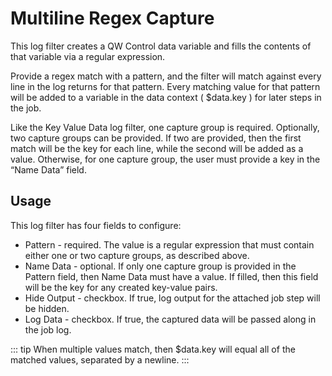 # Multiline Regex Capture

This log filter creates a QW Control data variable and fills the contents of that variable via a regular expression.

Provide a regex match with a pattern, and the filter will match against every line in the log returns for that pattern. Every matching value for that pattern will be added to a variable in the data context ( $data.key ) for later steps in the job.

Like the Key Value Data log filter, one capture group is required. Optionally, two capture groups can be provided. If two are provided, then the first match will be the key for each line, while the second will be added as a value. Otherwise, for one capture group, the user must provide a key in the “Name Data” field.

## Usage

This log filter has four fields to configure:

  - Pattern - required. The value is a regular expression that must contain either one or two capture groups, as described above.
  - Name Data - optional. If only one capture group is provided in the Pattern field, then Name Data must have a value. If filled, then this field will be the key for any created key-value pairs.
  - Hide Output - checkbox. If true, log output for the attached job step will be hidden.
  - Log Data - checkbox. If true, the captured data will be passed along in the job log.

::: tip
When multiple values match, then $data.key will equal all of the matched values, separated by a newline.
:::
